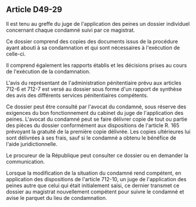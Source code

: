 Article D49-29
----
Il est tenu au greffe du juge de l'application des peines un dossier individuel
concernant chaque condamné suivi par ce magistrat.

Ce dossier comprend des copies des documents issus de la procédure ayant abouti
à sa condamnation et qui sont nécessaires à l'exécution de celle-ci.

Il comprend également les rapports établis et les décisions prises au cours de
l'exécution de la condamnation.

L'avis du représentant de l'administration pénitentiaire prévu aux articles
712-6 et 712-7 est versé au dossier sous forme d'un rapport de synthèse des avis
des différents services pénitentiaires compétents.

Ce dossier peut être consulté par l'avocat du condamné, sous réserve des
exigences du bon fonctionnement du cabinet du juge de l'application des peines.
L'avocat du condamné peut se faire délivrer copie de tout ou partie des pièces
du dossier conformément aux dispositions de l'article R. 165 prévoyant la
gratuité de la première copie délivrée. Les copies ultérieures lui sont
délivrées à ses frais, sauf si le condamné a obtenu le bénéfice de l'aide
juridictionnelle.

Le procureur de la République peut consulter ce dossier ou en demander la
communication.

Lorsque la modification de la situation du condamné rend compétent, en
application des dispositions de l'article 712-10, un juge de l'application des
peines autre que celui qui était initialement saisi, ce dernier transmet ce
dossier au magistrat nouvellement compétent pour suivre le condamné et avise le
parquet du lieu de condamnation.

